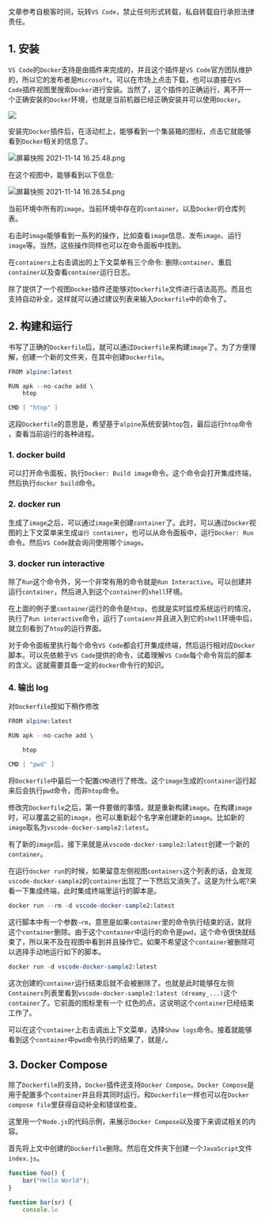 文章参考自极客时间，玩转```VS Code```，禁止任何形式转载，私自转载自行承担法律责任。

## 1. 安装

```VS Code```的```Docker```支持是由插件来完成的，并且这个插件是```VS Code```官方团队维护的，所以它的发布者是```Microsoft```。可以在市场上点击下载，也可以直接在```VS Code```插件视图里搜索```Docker```进行安装。当然了，这个插件的正确运行，离不开一个正确安装的```Docker```环境，也就是当前机器已经正确安装并可以使用```Docker```。

![](https://p3-juejin.byteimg.com/tos-cn-i-k3u1fbpfcp/2d2a4146afc74569a4c4e8814d174ef0~tplv-k3u1fbpfcp-watermark.image?)

安装完```Docker```插件后，在活动栏上，能够看到一个集装箱的图标，点击它就能够看到```Docker```相关的信息了。

![屏幕快照 2021-11-14 16.25.48.png](https://p3-juejin.byteimg.com/tos-cn-i-k3u1fbpfcp/e83d86060d5843c0bdddcdcf56fdf6b5~tplv-k3u1fbpfcp-watermark.image?)

在这个视图中，能够看到以下信息:

![屏幕快照 2021-11-14 16.28.54.png](https://p1-juejin.byteimg.com/tos-cn-i-k3u1fbpfcp/e0047e25d12e48f88f81c332345929a7~tplv-k3u1fbpfcp-watermark.image?)

当前环境中所有的```image```，当前环境中存在的```container```，以及```Docker```的仓库列表。

右击时```image```能够看到一系列的操作，比如查看```image```信息、发布```image```、运行```image```等。当然，这些操作同样也可以在命令面板中找到。

在```containers```上右击调出的上下文菜单有三个命令: 删除```container```、重启```container```以及查看```container```运行日志。

除了提供了一个视图```Docker```插件还能够对```Dockerfile```文件进行语法高亮。而且也支持自动补全，这样就可以通过建议列表来输入```Dockerfile```中的命令了。

## 2. 构建和运行

书写了正确的```Dockerfile```后，就可以通过```Dockerfile```来构建````image````了。为了方便理解，创建一个新的文件夹，在其中创建```Dockerfile```。

```s
FROM alpine:latest

RUN apk --no-cache add \ 
    htop

CMD [ "htop" ]
```

这段```Dockerfile```的意思是，希望基于```alpine```系统安装```htop```包，最后运行```htop```命令 ，查看当前运行的各种进程。

### 1. docker build

可以打开命令面板，执行```Docker: Build image```命令。这个命令会打开集成终端，然后执行```docker build```命令。

### 2. docker run

生成了```image```之后，可以通过```image```来创建```container```了。此时，可以通过```Docker```视图的上下文菜单来生成```运行 container```，也可以从命令面板中，运行```Docker: Run```命令。然后```VS Code```就会询问使用哪个```image```。

### 3. docker run interactive

除了```Run```这个命令外，另一个非常有用的命令就是```Run Interactive```。可以创建并运行```container```，然后进入到这个```container```的```shell```环境。

在上面的例子里```container```运行的命令是```htop```，也就是实时监控系统运行的情况，执行了```Run interactive```命令，运行了```contaienr```并且进入到它的```shell```环境中后，就立刻看到了```htop```的运行界面。

对于命令面板里执行每个命令```VS Code```都会打开集成终端，然后运行相对应```Docker```脚本。可以先依赖于```VS Code```提供的命令，试着理解```VS Code```每个命令背后的脚本的含义。这就需要具备一定的```docker```命令行的知识。

### 4. 输出 log

对```Dockerfile```按如下稍作修改

```s
FROM alpine:latest

RUN apk --no-cache add \

    htop

CMD [ "pwd" ]
```

将```Dockerfile```中最后一个配置```CMD```进行了修改。这个```image```生成的```container```运行起来后会执行```pwd```命令，而非```htop```命令。

修改完```Dockerfile```之后，第一件要做的事情，就是重新构建```image```。在构建```image```时，可以覆盖之前的```image```，也可以重新起个名字来创建新的```image```。比如新的```image```取名为```vscode-docker-sample2:latest```。

有了新的```image```后，接下来就是从```vscode-docker-sample2:latest```创建一个新的```container```。

在运行```docker run```的时候，如果留意左侧视图```containers```这个列表的话，会发现```vscode-docker-sample2```的```container```出现了一下然后又消失了。这是为什么呢?来看一下集成终端，此时集成终端里运行的脚本是。

```s
docker run --rm -d vscode-docker-sample2:latest
```

这行脚本中有一个参数```–rm```，意思是如果```container```里的命令执行结束的话，就将这个```container```删除。由于这个```container```中运行的命令是```pwd```，这个命令很快就结束了，所以来不及在视图中看到并且操作它。如果不希望这个```container```被删除可以选择手动地运行如下的脚本。

```s
docker run -d vscode-docker-sample2:latest
```

这次创建的```container```运行结束后就不会被删除了。也就是此时能够在左侧```Containers```列表里看到```vscode-docker-sample2:latest (dreamy_...)```这个```container```了。它前面的图标里有一个 红色的点，这说明这个```container```已经结束工作了。

可以在这个```container```上右击调出上下文菜单，选择```Show logs```命令。接着就能够看到这个```container```中```pwd```命令执行的结果了，就是```/```。

## 3. Docker Compose

除了```Dockerfile```的支持，```Docker```插件还支持```Docker Compose```。```Docker Compose```是用于配置多个```container```并且将其同时运行。和```Dockerfile```一样也可以在```Docker compose file```里获得自动补全和错误检查。

这里用一个```Node.js```的代码示例，来展示```Docker Compose```以及接下来调试相关的内容。

首先将上文中创建的```Dockerfile```删除。然后在文件夹下创建一个```JavaScript```文件```index.js```。

```js
function foo() { 
    bar("Hello World");
}

function bar(sr) {
    console.lo